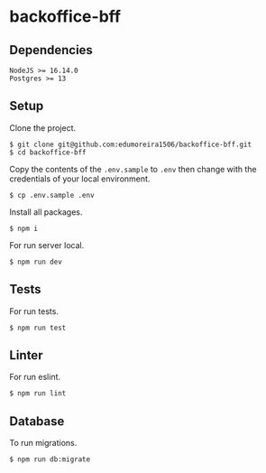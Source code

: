 # backoffice-bff

## Dependencies

```
NodeJS >= 16.14.0
Postgres >= 13
```

## Setup

Clone the project.

```console
$ git clone git@github.com:edumoreira1506/backoffice-bff.git
$ cd backoffice-bff
```

Copy the contents of the `.env.sample` to `.env` then change with the credentials of your local environment.

```console
$ cp .env.sample .env
```

Install all packages.

```console
$ npm i
```

For run server local.

```console
$ npm run dev
```

## Tests

For run tests.

```console
$ npm run test
```

## Linter

For run eslint.

```console
$ npm run lint
```

## Database

To run migrations.

```console
$ npm run db:migrate
```
